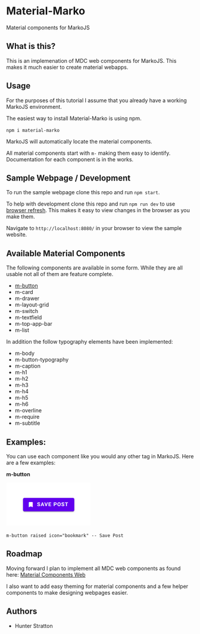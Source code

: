 # Material-Marko
Material components for MarkoJS

## What is this?
This is an implemenation of MDC web components for MarkoJS. This makes it much easier to create material webapps.

## Usage
For the purposes of this tutorial I assume that you already have a working MarkoJS environment.

The easiest way to install Material-Marko is using npm.

`npm i material-marko`

MarkoJS will automatically locate the material components.

All material components start with `m-` making them easy to identify. Documentation for each component is in the works.

## Sample Webpage / Development
To run the sample webpage clone this repo and run `npm start`.

To help with development clone this repo and run `npm run dev` to use [browser refresh](https://github.com/patrick-steele-idem/browser-refresh). This makes it easy to view changes in the browser as you make them.

Navigate to `http://localhost:8080/` in your browser to view the sample website.

## Available Material Components
The following components are available in some form. While they are all usable not all of them are feature complete.
- [m-button](/src/components/m-button)
- m-card
- m-drawer
- m-layout-grid
- m-switch
- m-textfield
- m-top-app-bar
- m-list

In addition the follow typography elements have been implemented:
- m-body
- m-button-typography
- m-caption
- m-h1
- m-h2
- m-h3
- m-h4
- m-h5
- m-h6
- m-overline
- m-require
- m-subtitle

## Examples:
You can use each component like you would any other tag in MarkoJS. Here are a few examples:

**m-button**

![Raised Button](./images/m-button/m-button-raised.png)

`m-button raised icon="bookmark" -- Save Post`

## Roadmap
Moving forward I plan to implement all MDC web components as found here: [Material Components Web](https://github.com/material-components/material-components-web/tree/master/packages)

I also want to add easy theming for material components and a few helper components to make designing webpages easier.

## Authors
- Hunter Stratton
